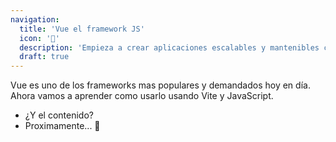 ```yaml
---
navigation:
  title: 'Vue el framework JS'
  icon: '💙'
  description: 'Empieza a crear aplicaciones escalables y mantenibles con el framework de la comunidad.'
  draft: true
---
```


Vue es uno de los frameworks mas populares y demandados hoy en día. Ahora vamos a aprender como usarlo usando Vite y JavaScript.

* ¿Y el contenido?
* Proximamente... 🙌
